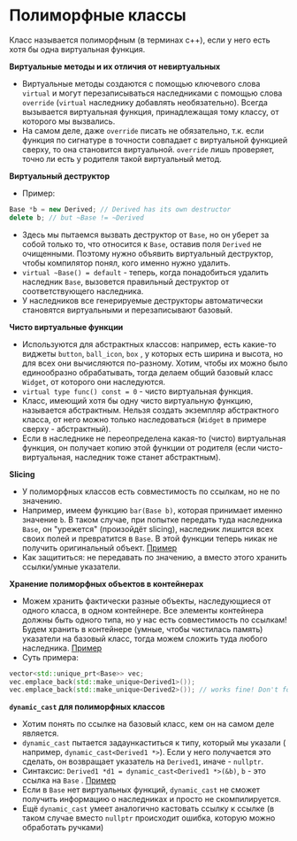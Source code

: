 # Полиморфные классы

Класс называется полиморфным (в терминах с++), если у него есть хотя бы одна виртуальная функция.

**Виртуальные методы и их отличия от невиртуальных**

* Виртуальные методы создаются с помощью ключевого слова `virtual` и могут перезаписываться
  наследниками с помощью слова `override` (`virtual` наследнику добавлять необязательно). Всегда
  вызывается виртуальная функция, принадлежащая тому классу, от которого мы вызвались.
* На самом деле, даже `override` писать не обязательно, т.к. если функция по сигнатуре в точности
  совпадает с виртуальной функцией сверху, то она становится виртуальной. `override` лишь проверяет,
  точно ли есть у родителя такой виртуальный метод.

**Виртуальный деструктор**

* Пример:

```c++
Base *b = new Derived; // Derived has its own destructor
delete b; // but ~Base != ~Derived
```

* Здесь мы пытаемся вызвать деструктор от `Base`, но он уберет за собой только то, что относится
  к `Base`, оставив поля `Derived` не очищенными. Поэтому нужно объявить виртуальный деструктор,
  чтобы компилятор понял, кого именно нужно удалить.
* `virtual ~Base() = default` - теперь, когда понадобиться удалить наследник `Base`, вызовется
  правильный деструктор от соответствующего наследника.
* У наследников все генерируемые деструкторы автоматически становятся виртуальными и перезаписывают
  базовый.

**Чисто виртуальные функции**

* Используются для абстрактных классов: например, есть какие-то виджеты `button`, `ball_icon`, `box`
  , у которых есть ширина и высота, но для всех они вычисляются по-разному. Хотим, чтобы их можно
  было единообразно обрабатывать, тогда делаем общий базовый класс `Widget`, от которого они
  наследуются.
* `virtual type func() const = 0` - чисто виртуальная функция.
* Класс, имеющий хотя бы одну чисто виртуальную функцию, называется абстрактным. Нельзя создать
  экземпляр абстрактного класса, от него можно только наследоваться (`Widget` в примере сверху -
  абстрактный).
* Если в наследнике не переопределена какая-то (чисто) виртуальная функция, он получает копию этой функции от родителя (если чисто-виртуальная, наследник тоже станет абстрактным).


**Slicing**

* У полиморфных классов есть совместимость по ссылкам, но не по значению.
* Например, имеем функцию `bar(Base b)`, которая принимает именно значение `b`. В таком случае, при
  попытке передать туда наследника `Base`, он "урежется" (произойдёт slicing), наследник лишится
  всех своих полей и превратится в `Base`. В этой функции теперь никак не получить оригинальный
  объект. [Пример](https://github.com/hse-spb-2021-cpp/lectures/blob/master/09-211110/03-casts.cpp)
* Как защититься: не передавать по значению, а вместо этого хранить ссылки/умные указатели.

**Хранение полиморфных объектов в контейнерах**

* Можем хранить фактически разные объекты, наследующиеся от одного класса, в одном контейнере. Все
  элементы контейнера должны быть одного типа, но у нас есть совместимость по ссылкам! Будем хранить
  в контейнере (умные, чтобы чистилась память) указатели на базовый класс, тогда можем сложить туда
  любого
  наследника. [Пример](https://github.com/hse-spb-2021-cpp/lectures/blob/master/09-211110/15-ptrs-good.cpp)
* Суть примера:

```c++
vector<std::unique_prt<Base>> vec;
vec.emplace_back(std::make_unique<Derived1>());
vec.emplace_back(std::make_unique<Derived2>()); // works fine! Don't forget about virtual destructor
```

**`dynamic_cast` для полиморфных классов**

* Хотим понять по ссылке на базовый класс, кем он на самом деле является.
* `dynamic_cast` пытается задаункаститься к типу, который мы указали (
  например, `dynamic_cast<Derived1 *>`). Если у него получается это сделать, он возвращает указатель
  на `Derived1`, иначе - `nullptr`.
* Синтаксис: `Derived1 *d1 = dynamic_cast<Derived1 *>(&b)`, `b` - это ссылка на `Base`
  . [Пример](https://github.com/hse-spb-2021-cpp/lectures/blob/master/10-211117/01-rtti/03-dynamic-cast.cpp)
* Если в `Base` нет виртуальных функций, `dynamic_cast` не сможет получить информацию о наследниках
  и просто не скомпилируется.
* Ещё `dynamic_cast` умеет аналогично кастовать ссылку к ссылке (в таком случае вместо `nullptr`
  происходит ошибка, которую можно обработать ручками)